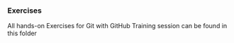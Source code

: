 ### Exercises

All hands-on Exercises for Git with GitHub Training session can be found in this folder <br>
